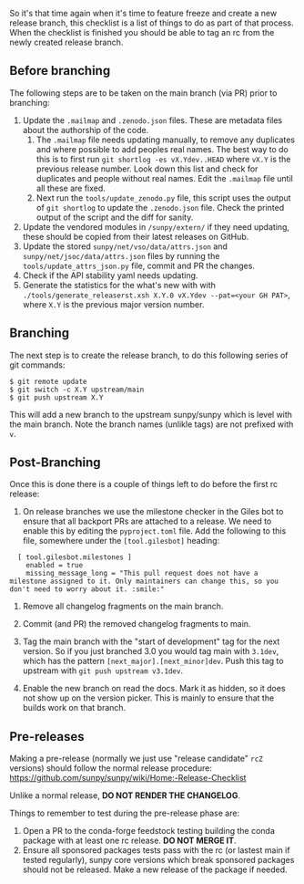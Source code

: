 So it's that time again when it's time to feature freeze and create a new release branch, this checklist is a list of things to do as part of that process. When the checklist is finished you should be able to tag an rc from the newly created release branch.

## Before branching

The following steps are to be taken on the main branch (via PR) prior to branching:

1. Update the `.mailmap` and `.zenodo.json` files. These are metadata files about the authorship of the code. 
    1. The `.mailmap` file needs updating manually, to remove any duplicates and where possible to add peoples real names. The best way to do this is to first run `git shortlog -es vX.Ydev..HEAD` where `vX.Y` is the previous release number. Look down this list and check for duplicates and people without real names. Edit the `.mailmap` file until all these are fixed.
    2. Next run the `tools/update_zenodo.py` file, this script uses the output of `git shortlog` to update the `.zenodo.json` file. Check the printed output of the script and the diff for sanity.
1. Update the vendored modules in `/sunpy/extern/` if they need updating, these should be copied from their latest releases on GitHub.
1. Update the stored `sunpy/net/vso/data/attrs.json` and `sunpy/net/jsoc/data/attrs.json` files by running the `tools/update_attrs_json.py` file, commit and PR the changes.
1. Check if the API stability yaml needs updating.
1. Generate the statistics for the what's new with with `./tools/generate_releaserst.xsh X.Y.0 vX.Ydev --pat=<your GH PAT>`, where `X.Y` is the previous major version number.


## Branching

The next step is to create the release branch, to do this following series of git commands:

    $ git remote update
    $ git switch -c X.Y upstream/main
    $ git push upstream X.Y

This will add a new branch to the upstream sunpy/sunpy which is level with the main branch. Note the branch names (unlikle tags) are not prefixed with `v`.

## Post-Branching

Once this is done there is a couple of things left to do before the first rc release:

1. On release branches we use the milestone checker in the Giles bot to ensure that all backport PRs are attached to a release. We need to enable this by editing the `pyproject.toml` file. Add the following to this file, somewhere under the `[tool.gilesbot]` heading:

```
  [ tool.gilesbot.milestones ]
    enabled = true
    missing_message_long = "This pull request does not have a milestone assigned to it. Only maintainers can change this, so you don't need to worry about it. :smile:"
```

1. Remove all changelog fragments on the main branch.

1. Commit (and PR) the removed changelog fragments to main.

1. Tag the main branch with the "start of development" tag for the next version. So if you just branched 3.0 you would tag main with `3.1dev`, which has the pattern `[next_major].[next_minor]dev`. Push this tag to upstream with `git push upstream v3.1dev`.

1. Enable the new branch on read the docs. Mark it as hidden, so it does not show up on the version picker. This is mainly to ensure that the builds work on that branch.

## Pre-releases

Making a pre-release (normally we just use "release candidate" `rcZ` versions) should follow the normal release procedure: https://github.com/sunpy/sunpy/wiki/Home:-Release-Checklist

Unlike a normal release, **DO NOT RENDER THE CHANGELOG**.

Things to remember to test during the pre-release phase are:

1. Open a PR to the conda-forge feedstock testing building the conda package with at least one rc release. **DO NOT MERGE IT**.
2. Ensure all sponsored packages tests pass with the rc (or lastest main if tested regularly), sunpy core versions which break sponsored packages should not be released. Make a new release of the package if needed.